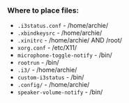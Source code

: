 ### Where to place files:
+ `.i3status.conf` - /home/archie/
+ `.xbindkeysrc` - /home/archie/
+ `.xinitrc` - /home/archie/ AND /root/
+ `xorg.conf` - /etc/X11/
+ `microphone-toggle-notify` - /bin/
+ `rootrun` - /bin/
+ `.i3/` - /home/archie/
+ `custom-i3status` - /bin/
+ `.config/` - /home/archie/
+ `speaker-volume-notify` - /bin/
